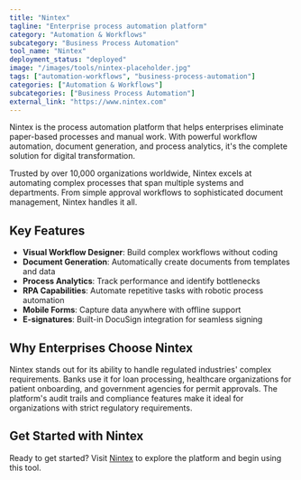 ```yaml
---
title: "Nintex"
tagline: "Enterprise process automation platform"
category: "Automation & Workflows"
subcategory: "Business Process Automation"
tool_name: "Nintex"
deployment_status: "deployed"
image: "/images/tools/nintex-placeholder.jpg"
tags: ["automation-workflows", "business-process-automation"]
categories: ["Automation & Workflows"]
subcategories: ["Business Process Automation"]
external_link: "https://www.nintex.com"
---
```

Nintex is the process automation platform that helps enterprises eliminate paper-based processes and manual work. With powerful workflow automation, document generation, and process analytics, it's the complete solution for digital transformation.

Trusted by over 10,000 organizations worldwide, Nintex excels at automating complex processes that span multiple systems and departments. From simple approval workflows to sophisticated document management, Nintex handles it all.

## Key Features
- **Visual Workflow Designer**: Build complex workflows without coding
- **Document Generation**: Automatically create documents from templates and data
- **Process Analytics**: Track performance and identify bottlenecks
- **RPA Capabilities**: Automate repetitive tasks with robotic process automation
- **Mobile Forms**: Capture data anywhere with offline support
- **E-signatures**: Built-in DocuSign integration for seamless signing

## Why Enterprises Choose Nintex
Nintex stands out for its ability to handle regulated industries' complex requirements. Banks use it for loan processing, healthcare organizations for patient onboarding, and government agencies for permit approvals. The platform's audit trails and compliance features make it ideal for organizations with strict regulatory requirements.

## Get Started with Nintex

Ready to get started? Visit [Nintex](https://www.nintex.com) to explore the platform and begin using this tool.